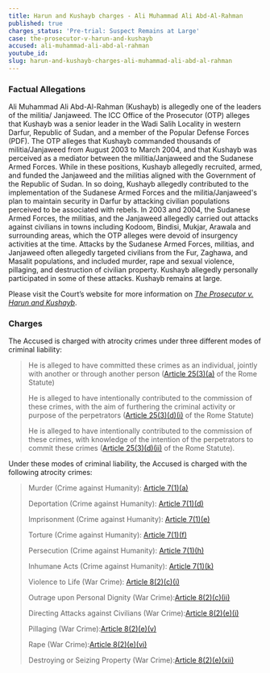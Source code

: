```yaml
---
title: Harun and Kushayb charges - Ali Muhammad Ali Abd-Al-Rahman
published: true
charges_status: 'Pre-trial: Suspect Remains at Large'
case: the-prosecutor-v-harun-and-kushayb
accused: ali-muhammad-ali-abd-al-rahman
youtube_id:
slug: harun-and-kushayb-charges-ali-muhammad-ali-abd-al-rahman
---
```



### Factual Allegations

Ali Muhammad Ali Abd-Al-Rahman (Kushayb) is allegedly one of the leaders of the militia/ Janjaweed. The ICC Office of the Prosecutor (OTP) alleges that Kushayb was a senior leader in the Wadi Salih Locality in western Darfur, Republic of Sudan, and a member of the Popular Defense Forces (PDF). The OTP alleges that Kushayb commanded thousands of militia/Janjaweed from August 2003 to March 2004, and that Kushayb was perceived as a mediator between the militia/Janjaweed and the Sudanese Armed Forces. While in these positions, Kushayb allegedly recruited, armed, and funded the Janjaweed and the militias aligned with the Government of the Republic of Sudan. In so doing, Kushayb allegedly contributed to the implementation of the Sudanese Armed Forces and the militia/Janjaweed's plan to maintain security in Darfur by attacking civilian populations perceived to be associated with rebels. In 2003 and 2004, the Sudanese Armed Forces, the militias, and the Janjaweed allegedly carried out attacks against civilians in towns including Kodoom, Bindisi, Mukjar, Arawala and surrounding areas, which the OTP alleges were devoid of insurgency activities at the time. Attacks by the Sudanese Armed Forces, militias, and Janjaweed often allegedly targeted civilians from the Fur, Zaghawa, and Masalit populations, and included murder, rape and sexual violence, pillaging, and destruction of civilian property. Kushayb allegedly personally participated in some of these attacks. Kushayb remains at large.

Please visit the Court’s website for more information on *[The Prosecutor v. Harun and Kushayb](https://www.icc-cpi.int/darfur/harunkushayb)*.

### Charges

The Accused is charged with atrocity crimes under three different modes of criminal liability:

> He is alleged to have committed these crimes as an individual, jointly with another or through another person ([Article 25(3)(a)](http://www.casematrixnetwork.org/case-m/klamberg-commentary/rome-statute/#c1198) of the Rome Statute)
>
>
> He is alleged to have intentionally contributed to the commission of these crimes, with the aim of furthering the criminal activity or purpose of the perpetrators ([Article 25(3)(d)(i)](http://www.casematrixnetwork.org/case-m/klamberg-commentary/rome-statute/#c1198) of the Rome Statute)
>
>
> He is alleged to have intentionally contributed to the commission of these crimes, with knowledge of the intention of the perpetrators to commit these crimes ([Article 25(3)(d)(ii)](http://www.casematrixnetwork.org/case-m/klamberg-commentary/rome-statute/#c1198) of the Rome Statute).

Under these modes of criminal liability, the Accused is charged with the following atrocity crimes:

> Murder (Crime against Humanity):&nbsp;[Article 7(1)(a)](http://www.casematrixnetwork.org/cmn-knowledge-hub/klamberg-commentary/elements-of-crime/#c2286)
>
>
> Deportation (Crime against Humanity):&nbsp;[Article 7(1)(d)](http://www.casematrixnetwork.org/cmn-knowledge-hub/klamberg-commentary/elements-of-crime/#c2289)
>
>
> Imprisonment (Crime against Humanity):&nbsp;[Article 7(1)(e)](http://www.casematrixnetwork.org/cmn-knowledge-hub/klamberg-commentary/elements-of-crime/#c2290)
>
>
> Torture (Crime against Humanity):&nbsp;[Article 7(1)(f)](http://www.casematrixnetwork.org/cmn-knowledge-hub/klamberg-commentary/elements-of-crime/#c2291)
>
>
> Persecution (Crime against Humanity):&nbsp;[Article 7(1)(h)](http://www.casematrixnetwork.org/cmn-knowledge-hub/klamberg-commentary/elements-of-crime/#c2298)
>
>
> Inhumane Acts (Crime against Humanity):&nbsp;[Article 7(1)(k)](http://www.casematrixnetwork.org/cmn-knowledge-hub/klamberg-commentary/elements-of-crime/#c2301)
>
>
> Violence to Life (War Crime): [Article 8(2)(c)(i)](http://www.casematrixnetwork.org/cmn-knowledge-hub/klamberg-commentary/elements-of-crime/#c2359)
>
>
> Outrage upon Personal Dignity (War Crime):[Article 8(2)(c)(ii)](http://www.casematrixnetwork.org/cmn-knowledge-hub/klamberg-commentary/elements-of-crime/#c2363)
>
>
> Directing Attacks against Civilians (War Crime):[Article 8(2)(e)(i)](http://www.casematrixnetwork.org/cmn-knowledge-hub/klamberg-commentary/elements-of-crime/#c2367)
>
>
> Pillaging (War Crime):[Article 8(2)(e)(v)](http://www.casematrixnetwork.org/cmn-knowledge-hub/klamberg-commentary/elements-of-crime/#c2371)
>
>
> Rape (War Crime):[Article 8(2)(e)(vi)](http://www.casematrixnetwork.org/cmn-knowledge-hub/klamberg-commentary/elements-of-crime/#c2372)
>
>
> Destroying or Seizing Property (War Crime):[Article 8(2)(e)(xii)](http://www.casematrixnetwork.org/cmn-knowledge-hub/klamberg-commentary/elements-of-crime/#c2384)